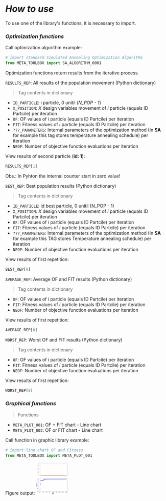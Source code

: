 <h1><i>How to use</i></h1>

<p align="justify">To use one of the library's functions, it is necessary to import.</p>

<h3><i>Optimization functions</i></h3>

Call optimization algorithm example:
```python
# import standard Simulated Annealing Optimization Algorithm
from META_TOOLBOX import SA_ALGORITHM_0001
```
<p align="justify"> Optimization functions return results from the iterative process.</p>
   
```RESULTS_REP```: All results of the population movement (Python dictionary)  
> Tag contents in dictionary  
- ```ID_PARTICLE```: i particle, 0 unitil (*N_POP - 1*)   
- ```X_POSITION```: *X* design variables movement of *i* particle (equals ID Partcile) per iteration  
- ```OF```: OF values of *i* particle (equals ID Partcile) per iteration 
- ```FIT```: Fitness values of *i* particle (equals ID Partcile) per iteration  
- ```???_PARAMETERS```: Internal parameters of the optimization method (In **SA** for example this tag stores temperature annealing schedule) per iteration  
- ```NEOF```: Number of objective function evaluations per iteration 

View results of second particle (**id: 1**):   
```python
RESULTS_REP[1]
```
Obs.: In Pyhton the internal counter start in zero value!   
  
```BEST_REP```: Best population results (Python dictionary) 
> Tag contents in dictionary  
- ```ID_PARTICLE```: id best particle, 0 unitil (N_POP - 1)   
- ```X_POSITION```: *X* design variables movement of *i* particle (equals ID Partcile) per iteration
- ```OF```: OF values of *i* particle (equals ID Partcile) per iteration  
- ```FIT```: Fitness values of *i* particle (equals ID Partcile) per iteration  
- ```???_PARAMETERS```: Internal parameters of the optimization method (In **SA** for example this TAG stores Temperature annealing schedule) per iteration  
- ```NEOF```: Number of objective function evaluations per iteration  

View results of first repetition:   
```python
BEST_REP[0]
```

```AVERAGE_REP```: Average OF and FIT results (Python dictionary) 
> Tag contents in dictionary  
- ```OF```: OF values of *i* particle (equals ID Partcile) per iteration  
- ```FIT```: Fitness values of *i* particle (equals ID Partcile) per iteration  
- ```NEOF```: Number of objective function evaluations per iteration  

View results of first repetition:   
```python
AVERAGE_REP[0]
```

```WORST_REP```: Worst OF and FIT results (Python dictionary) 
> Tag contents in dictionary  
- ```OF```: OF values of *i* particle (equals ID Partcile) per iteration  
- ```FIT```: Fitness values of *i* particle (equals ID Partcile) per iteration  
- ```NEOF```: Number of objective function evaluations per iteration  

View results of first repetition:   
```python
WORST_REP[0]
```

<h3><i>Graphical functions</i></h3>

> Functions
- ```META_PLOT_001```: OF + FIT chart - Line chart
- ```META_PLOT_002```: OF or FIT chart - Line chart

Call function in graphic library example:
```python
# import line chart OF and Fitness
from META_TOOLBOX import META_PLOT_001
```
Figure output:
<img src="imgs/example2-1-1.png" width="100" height="100">


